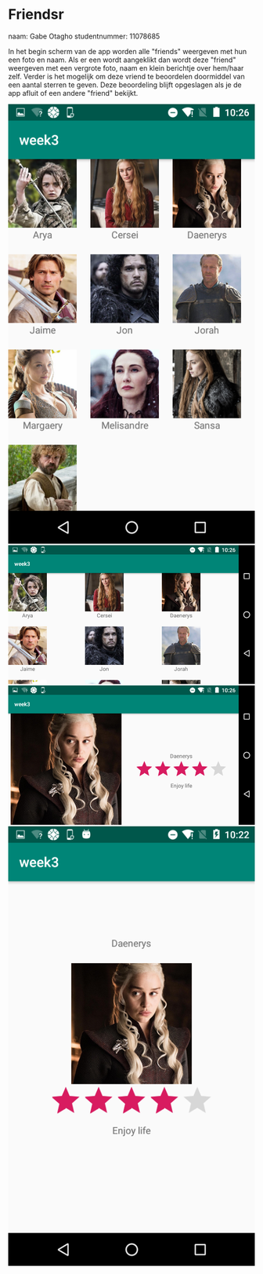 # Friendsr
naam: Gabe Otagho
studentnummer: 11078685

In het begin scherm van de app worden alle "friends" weergeven met hun een foto en naam. Als er een wordt aangeklikt dan wordt deze "friend" weergeven met een vergrote foto, naam en klein berichtje over hem/haar zelf.
Verder is het mogelijk om deze vriend te beoordelen doormiddel van een aantal sterren te geven. Deze beoordeling blijft opgeslagen als je de app afluit of een andere "friend" bekijkt.

![](https://github.com/otak007/Friendsr/blob/master/Screenshot_20190222-102628.png)
![](https://github.com/otak007/Friendsr/blob/master/Screenshot_20190222-102632.png)
![](https://github.com/otak007/Friendsr/blob/master/Screenshot_20190222-102617.png)
![](https://github.com/otak007/Friendsr/blob/master/Screenshot_20190222-102253.png)
